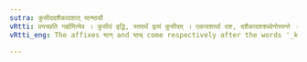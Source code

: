 ```yaml
---
sutra: कुसीददशैकादशात् ष्ठन्ष्ठचौ
vRtti: प्रयच्छति गर्ह्यमित्येव । कुसीदं वृद्धि, स्तदर्थं द्रव्यं कुसीदम् । एकादशार्था दश, दशैकादशशब्देनोच्यन्ते । कुसीददशैकादशशब्दाभ्यां यथासंख्यं ष्ठन् ष्ठज् इत्येतौ प्रत्ययौ भवतः ॥
vRtti_eng: The affixes ष्ठन् and ष्ठच् come respectively after the words '_kusida_' and '_dasaikadasa_', when the sense is 'he gives for a mean motive'.

---
```

